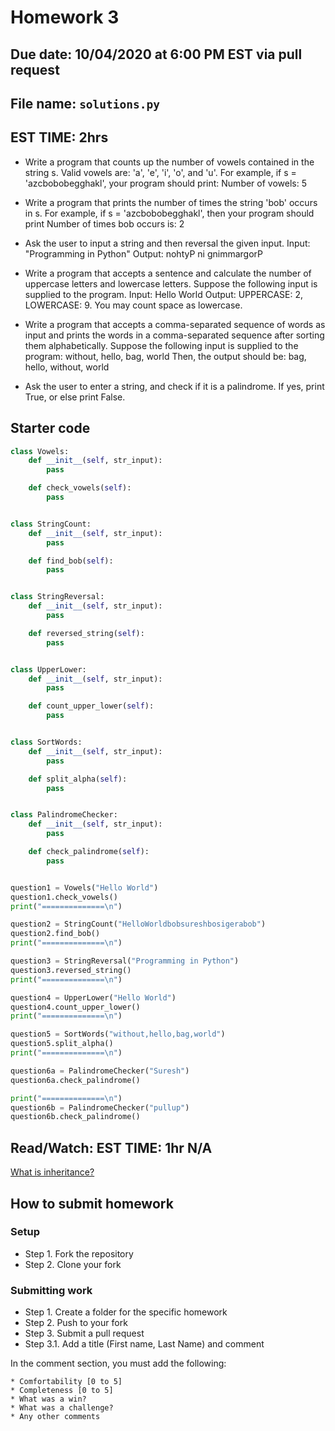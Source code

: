 # Homework 3
## Due date: 10/04/2020 at 6:00 PM EST via pull request
## File name: ```solutions.py```

## EST TIME: 2hrs
- Write a program that counts up the number of vowels contained in the string s. Valid vowels are: 'a', 'e', 'i', 'o', and 'u'.  For example, if  s = 'azcbobobegghakl', your program should print:  Number of vowels: 5

- Write a program that prints the number of times the string 'bob' occurs in s. For example, if s = 'azcbobobegghakl', then your program should print Number of times bob occurs is: 2 

- Ask the user to input a string and then reversal the given input.  Input:  "Programming in Python" Output: nohtyP ni gnimmargorP 

- Write a program that accepts a sentence and calculate the number of uppercase letters and lowercase letters. Suppose the following input is supplied to the program. Input: Hello World  Output: UPPERCASE: 2, LOWERCASE: 9. You may count space as lowercase.

- Write a program that accepts a comma-separated sequence of words as input and prints the words in a comma-separated sequence after sorting them alphabetically. Suppose the following input is supplied to the program: without, hello, bag, world Then, the output should be: bag, hello, without, world

- Ask the user to enter a string, and check if it is a palindrome. If yes, print True, or else print False.

## Starter code


```python
class Vowels:
	def __init__(self, str_input):
		pass

	def check_vowels(self):
		pass


class StringCount:
	def __init__(self, str_input):
		pass

	def find_bob(self):
		pass


class StringReversal:
	def __init__(self, str_input):
		pass

	def reversed_string(self):
		pass


class UpperLower:
	def __init__(self, str_input):
		pass

	def count_upper_lower(self):
		pass


class SortWords:
	def __init__(self, str_input):
		pass

	def split_alpha(self):
		pass


class PalindromeChecker:
	def __init__(self, str_input):
		pass

	def check_palindrome(self):
		pass


question1 = Vowels("Hello World")
question1.check_vowels()
print("==============\n")

question2 = StringCount("HelloWorldbobsureshbosigerabob")
question2.find_bob()
print("==============\n")

question3 = StringReversal("Programming in Python")
question3.reversed_string()
print("==============\n")

question4 = UpperLower("Hello World")
question4.count_upper_lower()
print("==============\n")

question5 = SortWords("without,hello,bag,world")
question5.split_alpha()
print("==============\n")

question6a = PalindromeChecker("Suresh")
question6a.check_palindrome()

print("==============\n")
question6b = PalindromeChecker("pullup")
question6b.check_palindrome()

```



## Read/Watch: EST TIME: 1hr N/A
[What is inheritance?](https://www.educative.io/edpresso/what-is-class-inheritance-in-python)

## How to submit homework
### Setup
- Step 1. Fork the repository
- Step 2. Clone your fork
### Submitting work
- Step 1. Create a folder for the specific homework
- Step 2. Push to your fork
- Step 3. Submit a pull request
- Step 3.1. Add a title (First name, Last Name) and comment

In the comment section, you must add the following:
```text
* Comfortability [0 to 5]
* Completeness [0 to 5]
* What was a win?
* What was a challenge?
* Any other comments
```
